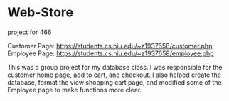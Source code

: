 # Web-Store
project for 466

Customer Page: https://students.cs.niu.edu/~z1937658/customer.php 
Employee Page: https://students.cs.niu.edu/~z1937658/employee.php

This was a group project for my database class. I was responsible for the customer home page, add to cart, and checkout. I also helped create the database, format the view shopping cart page, and modified some of the Employee page to make functions more clear.
